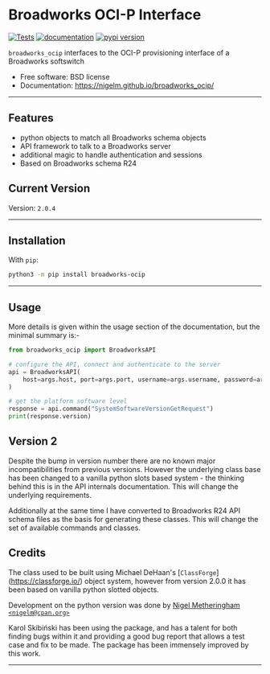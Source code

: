 # Broadworks OCI-P Interface

[![Tests](https://github.com/nigelm/broadworks_ocip/workflows/Tests/badge.svg)](https://github.com/nigelm/broadworks_ocip/actions?workflow=Tests)
[![documentation](https://img.shields.io/badge/docs-mkdocs%20material-blue.svg?style=flat)](https://nigelm.github.io/broadworks_ocip/)
[![pypi version](https://img.shields.io/pypi/v/broadworks_ocip.svg)](https://pypi.python.org/pypi/broadworks_ocip)

`broadworks_ocip` interfaces to the OCI-P provisioning interface of a Broadworks softswitch


- Free software: BSD license
- Documentation: https://nigelm.github.io/broadworks_ocip/

----

## Features

- python objects to match all Broadworks schema objects
- API framework to talk to a Broadworks server
- additional magic to handle authentication and sessions
- Based on Broadworks schema R24

## Current Version

Version: `2.0.4`

----

## Installation

With `pip`:
```bash
python3 -m pip install broadworks-ocip
```

----

## Usage

More details is given within the usage section of the documentation, but the
minimal summary is:-

```python
from broadworks_ocip import BroadworksAPI

# configure the API, connect and authenticate to the server
api = BroadworksAPI(
    host=args.host, port=args.port, username=args.username, password=args.password,
)

# get the platform software level
response = api.command("SystemSoftwareVersionGetRequest")
print(response.version)
```

## Version 2

Despite the bump in version number there are no known major incompatibilities
from previous versions.  However the underlying class base has been changed
to a vanilla python slots based system - the thinking behind this is in the
API internals documentation.  This will change the underlying requirements.

Additionally at the same time I have converted to Broadworks R24 API schema
files as the basis for generating these classes.  This will change the set of
available commands and classes.


## Credits

The class used to be built using Michael DeHaan's [`ClassForge`]
(https://classforge.io/) object system, however from version 2.0.0 it has
been based on vanilla python slotted objects.

Development on the python version was done by
[Nigel Metheringham `<nigelm@cpan.org>`](https://github.com/nigelm/)

Karol Skibiński has been using the package, and has a talent for both finding
bugs within it and providing a good bug report that allows a test case and fix
to be made.  The package has been immensely improved by this work.

----
